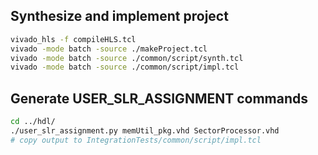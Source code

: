 ## Synthesize and implement project

```bash
vivado_hls -f compileHLS.tcl
vivado -mode batch -source ./makeProject.tcl
vivado -mode batch -source ./common/script/synth.tcl
vivado -mode batch -source ./common/script/impl.tcl
```

## Generate USER_SLR_ASSIGNMENT commands

```bash
cd ../hdl/
./user_slr_assignment.py memUtil_pkg.vhd SectorProcessor.vhd
# copy output to IntegrationTests/common/script/impl.tcl
```
